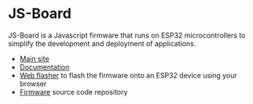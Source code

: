 # JS-Board

JS-Board is a Javascript firmware that runs on ESP32 microcontrollers to simplify the
development and deployment of applications.

- [Main site](https://js-board.github.io/)
- [Documentation](https://js-board.github.io/docs)
- [Web flasher](https://js-board.github.io/flasher) to flash the firmware onto an ESP32 device using your browser
- [Firmware](https://github.com/js-board/js-board) source code repository
